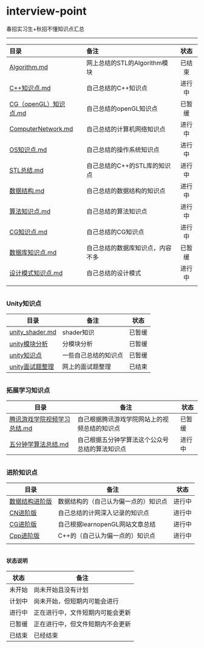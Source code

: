 # interview-point

春招实习生+秋招不懂知识点汇总

---

| 目录                                       | 备注                   | 状态  |
|:---------------------------------------- |:-------------------- |:---:|
| [Algorithm.md](Algorithm.md)             | 网上总结的STL的Algorithm模块 | 已结束 |
| [C++知识点.md](C++知识点.md)                   | 自己总结的C++知识点          | 进行中 |
| [CG（openGL）知识点.md](CG（openGL）知识点.md)     | 自己总结的openGL知识点       | 已暂缓 |
| [ComputerNetwork.md](ComputerNetwork.md) | 自己总结的计算机网络知识点        | 进行中 |
| [OS知识点.md](OS知识点.md)                     | 自己总结的操作系统知识点         | 进行中 |
| [STL总结.md](STL总结.md)                     | 自己总结的C++的STL库的知识点    | 进行中 |
| [数据结构.md](数据结构.md)                       | 自己总结的数据结构的知识点        | 进行中 |
| [算法知识点.md](算法知识点.md)                     | 自己总结的算法知识点           | 进行中 |
| [CG知识点.md](CG知识点.md)                     | 自己总结的CG知识点           | 进行中 |
| [数据库知识点.md](数据库知识点.md)                   | 自己总结的数据库知识点，内容不多     | 已暂缓 |
| [设计模式知识点.md](设计模式知识点.md)                 | 自己总结的设计模式            | 进行中 |
|                                          |                      |     |

###### 

### Unity知识点

| 目录                                       | 备注         | 状态  |
| ---------------------------------------- | ---------- | --- |
| [unity_shader.md](Unity/unity_shader.md) | shader知识   | 已暂缓 |
| [unity模块分析](Unity/unity模块分析.md)          | 分模块分析      | 已暂缓 |
| [unity知识点](Unity/unity知识点.md)            | 一些自己总结的知识点 | 已暂缓 |
| [unity面试题整理](Unity/unity面试题整理.md)        | 网上的面试题整理   | 已结束 |

###### 

### 拓展学习知识点

| 目录                                        | 备注                      | 状态  |
| ----------------------------------------- | ----------------------- | --- |
| [腾讯游戏学院视频学习总结.md](拓展学习总结/腾讯游戏学院视频学习总结.md) | 自己根据腾讯游戏学院网站上的视频总结的知识点  | 已暂缓 |
| [五分钟学算法总结.md](拓展学习总结/五分钟学算法总结.md)         | 自己根据五分钟学算法这个公众号总结的算法知识点 | 进行中 |

###### 

### 进阶知识点

| 目录                          | 备注                    | 状态  |
| --------------------------- | --------------------- | --- |
| [数据结构进阶版](进阶知识点/数据结构进阶版.md) | 数据结构的（自己认为偏一点的）知识点    | 进行中 |
| [CN进阶版](进阶知识点/CN进阶版.md)     | 自己总结的计网深入记录的知识点       | 进行中 |
| [CG进阶版](进阶知识点/CG进阶版.md)     | 自己根据learnopenGL网站文章总结 | 进行中 |
| [Cpp进阶版](进阶知识点/Cpp进阶版.md)   | C++的（自己认为偏一点的）知识点     | 进行中 |
|                             |                       |     |

###### 

#### 状态说明

| 状态  | 备注               |
|:---:| ---------------- |
| 未开始 | 尚未开始且没有计划        |
| 计划中 | 尚未开始，但短期内可能会进行   |
| 进行中 | 正在进行中，文件短期内可能会更新 |
| 已暂缓 | 正在进行中，但文件短期内不会更新 |
| 已结束 | 已经结束             |
